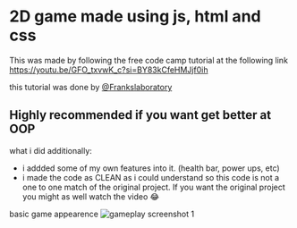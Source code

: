 # 2D game made using js, html and css

This was made by following the free code camp tutorial at the following link
https://youtu.be/GFO_txvwK_c?si=BY83kCfeHMJjf0ih

this tutorial was done by [@Frankslaboratory](https://www.youtube.com/c/Frankslaboratory)
## Highly recommended if you want get better at OOP

what i did additionally:
- i addded some of my own features into it. (health bar, power ups, etc)
- i made the code as CLEAN as i could understand
so this code is not a one to one match of the original project. If you want the original project you might as well watch the video 😂

basic game appearence
![gameplay screenshot 1](https://github.com/warnakulasuriya-fds-e23/JS-side-scroller-game/assets/145958660/8274cae2-507a-4324-807f-6978c9aa1d2a)
